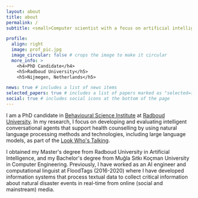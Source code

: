 ```yaml
---
layout: about
title: about
permalink: /
subtitle: <small>Computer scientist with a focus on artificial intelligence and language technologies</small> #<a href='#'>Affiliations</a>. Address. Contacts. Motto. Etc.

profile:
  align: right
  image: prof_pic.jpg
  image_circular: false # crops the image to make it circular
  more_info: >
    <h4>PhD Candidate</h4>
    <h5>Radboud University</h5>
    <h5>Nijmegen, Netherlands</h5>

news: true # includes a list of news items
selected_papers: true # includes a list of papers marked as "selected={true}"
social: true # includes social icons at the bottom of the page
---
```


I am a PhD candidate in [Behavioural Science Institute](https://www.ru.nl/en/bsi) at [Radboud University](https://www.ru.nl/en). In my research, I focus on developing and evaluating intelligent conversational agents that support health counselling by using natural language processing methods and technologies, including large language models, as part of the [Look Who's Talking](https://look.uvt.nl).

I obtained my Master's degree from Radboud University in Artificial Intelligence, and my Bachelor's degree from Muğla Sıtkı Koçman University in Computer Engineering. Previously, I have worked as an AI engineer and computational linguist at FloodTags (2016-2020) where I have developed information systems that process textual data to collect critical information about natural disaster events in real-time from online (social and mainstream) media.
